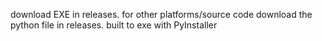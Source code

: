 download EXE in releases. for other platforms/source code download the python file in releases.
built to exe with PyInstaller
